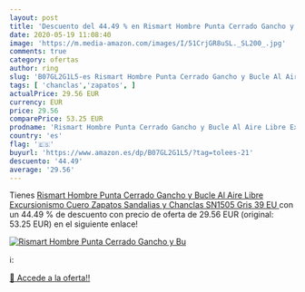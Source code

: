 ```yaml
---
layout: post
title: 'Descuento del 44.49 % en Rismart Hombre Punta Cerrado Gancho y Bu'
date: 2020-05-19 11:08:40
image: 'https://m.media-amazon.com/images/I/51CrjGR8uSL._SL200_.jpg'
comments: true
category: ofertas
author: ring
slug: 'B07GL2G1L5-es Rismart Hombre Punta Cerrado Gancho y Bucle Al Aire Libre...'
tags: [ 'chanclas','zapatos', ]
actualPrice: 29.56 EUR
currency: EUR
price: 29.56
comparePrice: 53.25 EUR
prodname: 'Rismart Hombre Punta Cerrado Gancho y Bucle Al Aire Libre Excursionismo Cuero Zapatos Sandalias y Chanclas SN1505 Gris 39 EU '
country: 'es'
flag: '🇪🇸'
buyurl: 'https://www.amazon.es/dp/B07GL2G1L5/?tag=tolees-21'
descuento: '44.49'
average: '29.56'
---
```


Tienes [Rismart Hombre Punta Cerrado Gancho y Bucle Al Aire Libre Excursionismo Cuero Zapatos Sandalias y Chanclas SN1505 Gris 39 EU ](https://www.amazon.es/dp/B07GL2G1L5/?tag=tolees-21) con un 44.49 % de descuento con precio de oferta de 29.56 EUR (original: 53.25 EUR) en el siguiente enlace!

[![Rismart Hombre Punta Cerrado Gancho y Bu](https://m.media-amazon.com/images/I/51CrjGR8uSL._SL200_.jpg)](https://www.amazon.es/dp/B07GL2G1L5/?tag=tolees-21)

ℹ️:


[🛒 Accede a la oferta!!](https://www.amazon.es/dp/B07GL2G1L5/?tag=tolees-21)
